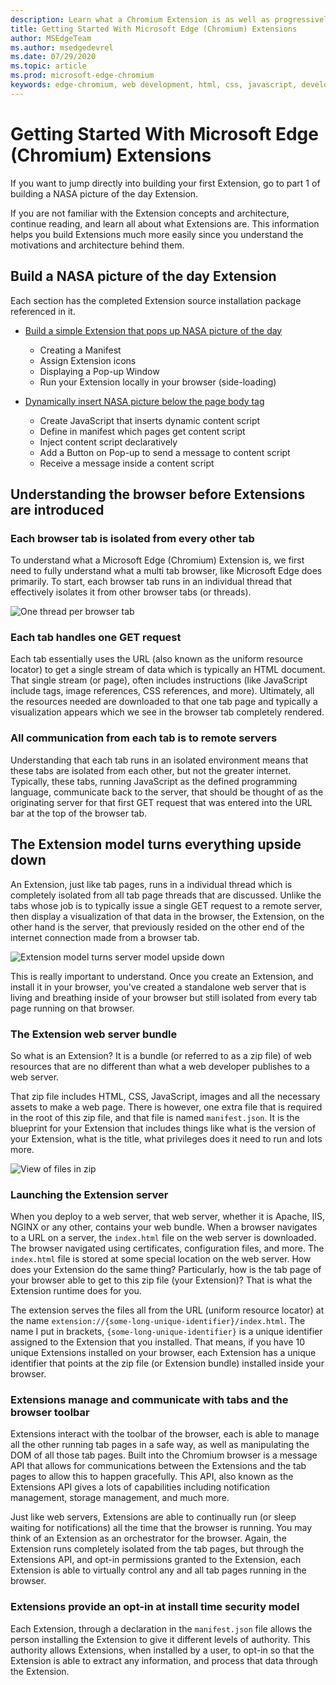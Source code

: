 ```yaml
---
description: Learn what a Chromium Extension is as well as progressively build a complete picture viewing Extension that includes options, content injection, background scripts, storage and more.
title: Getting Started With Microsoft Edge (Chromium) Extensions
author: MSEdgeTeam
ms.author: msedgedevrel
ms.date: 07/29/2020
ms.topic: article
ms.prod: microsoft-edge-chromium
keywords: edge-chromium, web development, html, css, javascript, developer, extensions
---
```


# Getting Started With Microsoft Edge \(Chromium\) Extensions  

If you want to jump directly into building your first Extension, go to part 1 of building a NASA picture of the day Extension.  

If you are not familiar with the Extension concepts and architecture, continue reading, and learn all about what Extensions are.  This information helps you build Extensions much more easily since you understand the motivations and architecture behind them.  

## Build a NASA picture of the day Extension  

Each section has the completed Extension source installation package referenced in it.  

*   [Build a simple Extension that pops up NASA picture of the day](part1-simple-extension.md)  
    *   Creating a Manifest  
    *   Assign Extension icons  
    *   Displaying a Pop-up Window  
    *   Run your Extension locally in your browser \(side-loading\)  

*   [Dynamically insert NASA picture below the page body tag](part2-content-scripts.md)  
    *   Create JavaScript that inserts dynamic content script  
    *   Define in manifest which pages get content script  
    *   Inject content script declaratively  
    *   Add a Button on Pop-up to send a message to content script  
    *   Receive a message inside a content script  

## Understanding the browser before Extensions are introduced  

### Each browser tab is isolated from every other tab  

To understand what a Microsoft Edge \(Chromium\) Extension is, we first need to fully understand what a multi tab browser, like Microsoft Edge does primarily.  To start, each browser tab runs in an individual thread that effectively isolates it from other browser tabs \(or threads\).  

![One thread per browser tab](media/index-image1-browsertabs.png)  

### Each tab handles one GET request  

Each tab essentially uses the URL \(also known as the uniform resource locator\) to get a single stream of data which is typically an HTML document.  That single stream \(or page\), often includes instructions \(like JavaScript include tags, image references, CSS references, and more\).  Ultimately, all the resources needed are downloaded to that one tab page and typically a visualization appears which we see in the browser tab completely rendered.  

### All communication from each tab is to remote servers  

Understanding that each tab runs in an isolated environment means that these tabs are isolated from each other, but not the greater internet.  Typically, these tabs, running JavaScript as the defined programming language, communicate back to the server, that should be thought of as the originating server for that first GET request that was entered into the URL bar at the top of the browser tab.  

## The Extension model turns everything upside down  

An Extension, just like tab pages, runs in a individual thread which is completely isolated from all tab page threads that are discussed.  Unlike the tabs whose job is to typically issue a single GET request to a remote server, then display a visualization of that data in the browser, the Extension, on the other hand is the server, that previously resided on the other end of the internet connection made from a browser tab.  

![Extension model turns server model upside down](media/index-image3-upsidedown.png)  

This is really important to understand.  Once you create an Extension, and install it in your browser, you've created a standalone web server that is living and breathing inside of your browser but still isolated from every tab page running on that browser.  

### The Extension web server bundle  

So what is an Extension? It is a bundle \(or referred to as a zip file\) of web resources that are no different than what a web developer publishes to a web server.  

That zip file includes HTML, CSS, JavaScript, images and all the necessary assets to make a web page.  There is however, one extra file that is required in the root of this zip file, and that file is named `manifest.json`.  It is the blueprint for your Extension that includes things like what is the version of your Extension, what is the title, what privileges does it need to run and lots more.  

![View of files in zip](media/index-image5-filemanager-view.png)  

### Launching the Extension server  

When you deploy to a web server, that web server, whether it is Apache, IIS, NGINX or any other, contains your web bundle.  When a browser navigates to a URL on a server, the `index.html` file on the web server is downloaded.  The browser navigated using certificates, configuration files, and more.  The `index.html` file is stored at some special location on the web server.   How does your Extension do the same thing?  Particularly, how is the tab page of your browser able to get to this zip file \(your Extension\)?  That is what the Extension runtime does for you.  

The extension serves the files all from the URL \(uniform resource locator\) at the name `extension://{some-long-unique-identifier}/index.html`.  The name I put in brackets, `{some-long-unique-identifier}` is a unique identifier assigned to the Extension that you installed.  That means, if you have 10 unique Extensions installed on your browser, each Extension has a unique identifier that points at the zip file \(or Extension bundle\) installed inside your browser.  

<!--![Unique URLS for Extensions](media/index-image4-uniqueurls.png)  -->  

<!--todo: add image for unique URLs  -->  

### Extensions manage and communicate with tabs and the browser toolbar  

Extensions interact with the toolbar of the browser, each is able to manage all the other running tab pages in a safe way, as well as manipulating the DOM of all those tab pages.  Built into the Chromium browser is a message API that allows for communications between the Extensions and the tab pages to allow this to happen gracefully.  This API, also known as the Extensions API gives a lots of capabilities including notification management, storage management, and much more.  

Just like web servers, Extensions are able to continually run \(or sleep waiting for notifications\) all the time that the browser is running.  You may think of an Extension as an orchestrator for the browser.  Again, the Extension runs completely isolated from the tab pages, but through the Extensions API, and opt-in permissions granted to the Extension, each Extension is able to virtually control any and all tab pages running in the browser.  

### Extensions provide an opt-in at install time security model  

Each Extension, through a declaration in the `manifest.json` file allows the person installing the Extension to give it different levels of authority.  This authority allows Extensions, when installed by a user, to opt-in so that the Extension is able to extract any information, and process that data through the Extension.  

<!-- image links -->  

<!-- links -->  
